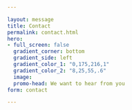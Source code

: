 ```yaml
---

layout: message
title: Contact
permalink: contact.html
hero:
- full_screen: false
  gradient_corner: bottom
  gradient_side: left
  gradient_color_1: "0,175,216,1"
  gradient_color_2: "8,25,55,.6"
  image:
  promo-head: We want to hear from you
form: contact

---
```

